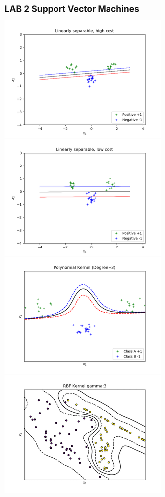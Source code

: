 # LAB 2 Support Vector Machines
<img src="Results/1.png"></img> 
<img src="Results/2.png"></img> 
<img src="Results/4.png"></img> 
<img src="Results/3.gif"></img> 

